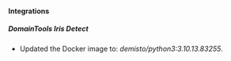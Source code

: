 #### Integrations
##### DomainTools Iris Detect
- Updated the Docker image to: *demisto/python3:3.10.13.83255*.
